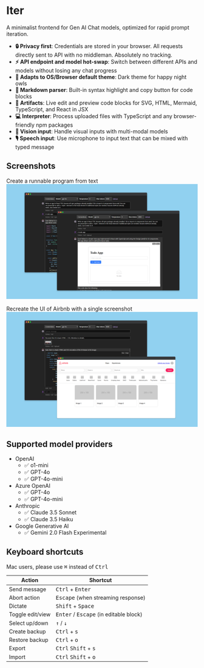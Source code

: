 # Iter

A minimalist frontend for Gen AI Chat models, optimized for rapid prompt iteration.

- **🔒 Privacy first**: Credentials are stored in your browser. All requests directly sent to API with no middleman. Absolutely no tracking.
- **⚡ API endpoint and model hot-swap**: Switch between different APIs and models without losing any chat progress
- **🦉 Adapts to OS/Browser default theme**: Dark theme for happy night owls
- **💅 Markdown parser**: Built-in syntax highlight and copy button for code blocks
- **🧭 Artifacts**: Live edit and preview code blocks for SVG, HTML, Mermaid, TypeScript, and React in JSX
- **💻 Interpreter**: Process uploaded files with TypeScript and any browser-friendly npm packages
- **📸 Vision input**: Handle visual inputs with multi-modal models
- **🎙️ Speech input**: Use microphone to input text that can be mixed with typed message

## Screenshots

Create a runnable program from text
![Two screenshots of the app, one showing gpt generated code for a todo app, another showing the todo app running live](./designs/screenshots/artifact.png)

Recreate the UI of Airbnb with a single screenshot
![Two screenshots of the app, one showing gpt generated code based on user uploaded screen, another showing the code running live](./designs/screenshots/vision.png)

## Supported model providers

- OpenAI
  - ✅ o1-mini
  - ✅ GPT-4o
  - ✅ GPT-4o-mini
- Azure OpenAI
  - ✅ GPT-4o
  - ✅ GPT-4o-mini
- Anthropic
  - ✅ Claude 3.5 Sonnet
  - ✅ Claude 3.5 Haiku
- Google Generative AI
  - ✅ Gemini 2.0 Flash Experimental

## Keyboard shortcuts

Mac users, please use <kbd>⌘</kbd> instead of <kbd>Ctrl</kbd>

| Action           | Shortcut                                                 |
| ---------------- | -------------------------------------------------------- |
| Send message     | <kbd>Ctrl</kbd> + <kbd>Enter</kbd>                       |
| Abort action     | <kbd>Escape</kbd> (when streaming response)              |
| Dictate          | <kbd>Shift</kbd> + <kbd>Space</kbd>                      |
| Toggle edit/view | <kbd>Enter</kbd> / <kbd>Escape</kbd> (in editable block) |
| Select up/down   | <kbd>↑</kbd> / <kbd>↓</kbd>                              |
| Create backup    | <kbd>Ctrl</kbd> + <kbd>s</kbd>                           |
| Restore backup   | <kbd>Ctrl</kbd> + <kbd>o</kbd>                           |
| Export           | <kbd>Ctrl</kbd> <kbd>Shift</kbd> + <kbd>s</kbd>          |
| Import           | <kbd>Ctrl</kbd> <kbd>Shift</kbd> + <kbd>o</kbd>          |
